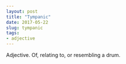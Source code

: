 ```yaml
---
layout: post
title: "Tympanic"
date: 2017-05-22
slug: tympanic
tags:
- adjective
---
```


Adjective. Of, relating to, or resembling a drum.

